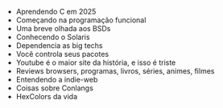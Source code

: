 - Aprendendo C em 2025
- Começando na programação funcional
- Uma breve olhada aos BSDs
- Conhecendo o Solaris
- Dependencia as big techs
- Você controla seus pacotes
- Youtube é o maior site da história, e isso é triste
- Reviews browsers, programas, livros, séries, animes, filmes
- Entendendo a indie-web
- Coisas sobre Conlangs
- HexColors da vida

